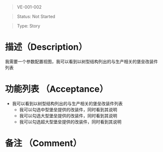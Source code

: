 > VE-001-002

> Status: Not Started

> Type: Story

# 描述（Description）
我需要一个参数配置视图，我可以看到以树型结构列出的与生产相关的堡垒改装件列表

# 功能列表 （Acceptance）
* 我可以看到以树型结构列出的与生产相关的堡垒改装件列表
  * 我可以勾选中型堡垒提供的改装件，同时看到其说明
  * 我可以勾选大型堡垒提供的改装件，同时看到其说明
  * 我可以勾选超大型堡垒提供的改装件，同时看到其说明

# 备注 （Comment）

